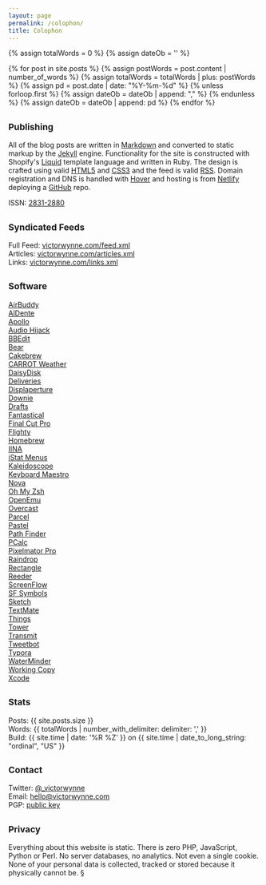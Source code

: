 ```yaml
---
layout: page
permalink: /colophon/
title: Colophon
---
```


{% assign totalWords = 0 %}
{% assign dateOb = '' %}

{% for post in site.posts %}
	{% assign postWords = post.content | number_of_words %}
	{% assign totalWords = totalWords | plus:  postWords %}
	{% assign pd = post.date | date: "%Y-%m-%d" %}
	{% unless forloop.first %}
		{% assign dateOb = dateOb | append: "," %}
	{% endunless %}
	{% assign dateOb = dateOb | append: pd %}
{% endfor %}

## <small>Publishing</small>

All of the blog posts are written in [Markdown](https://daringfireball.net/projects/markdown/) and converted to static markup by the [Jekyll](https://jekyllrb.com) engine. Functionality for the site is constructed with Shopify's [Liquid](https://shopify.github.io/liquid/) template language and written in Ruby. The design is crafted using valid [HTML5](https://validator.w3.org/nu/?doc=https%3A%2F%2Fvictorwynne.com%2F) and [CSS3](https://jigsaw.w3.org/css-validator/validator?uri=https%3A%2F%2Fvictorwynne.com&profile=css3svg&usermedium=all&warning=0&vextwarning=) and the feed is valid [RSS](https://validator.w3.org/feed/check.cgi?url=https%3A%2F%2Fvictorwynne.com%2Ffeed.xml). Domain registration and DNS is handled with [Hover](https://hover.com/) and hosting is from [Netlify](https://www.netlify.com) deploying a [GitHub](https://www.github.com/victorwynne/victorwynne/) repo.

ISSN: [2831-2880](https://portal.issn.org/resource/ISSN/2831-2880)<br>

## <small>Syndicated Feeds</small>

Full Feed: [victorwynne.com/feed.xml](https://victorwynne.com/feed.xml)<br>
Articles: [victorwynne.com/articles.xml](https://victorwynne.com/articles.xml)<br>
Links: [victorwynne.com/links.xml](https://victorwynne.com/links.xml)

## <small>Software</small>

[AirBuddy](https://v2.airbuddy.app)<br>
[AlDente](https://apphousekitchen.com)<br>
[Apollo](https://apolloapp.io)<br>
[Audio Hijack](https://rogueamoeba.com/audiohijack)<br>
[BBEdit](https://www.barebones.com/products/bbedit)<br>
[Bear](https://bear.app)<br>
[Cakebrew](https://www.cakebrew.com)<br>
[CARROT Weather](https://www.meetcarrot.com/weather)<br>
[DaisyDisk](https://daisydiskapp.com)<br>
[Deliveries](https://deliveries.app/en.html)<br>
[Displaperture](https://manytricks.com/displaperture)<br>
[Downie](https://software.charliemonroe.net/downie)<br>
[Drafts](https://getdrafts.com/)<br>
[Fantastical](https://flexibits.com/fantastical)<br>
[Final Cut Pro](https://www.apple.com/final-cut-pro/)<br>
[Flighty](https://www.flightyapp.com)<br>
[Homebrew](https://brew.sh)<br>
[IINA](https://iina.io)<br>
[iStat Menus](https://bjango.com/mac/istatmenus)<br>
[Kaleidoscope](https://kaleidoscope.app)<br>
[Keyboard Maestro](https://www.keyboardmaestro.com/main/)<br>
[Nova](https://nova.app)<br>
[Oh My Zsh](https://ohmyz.sh)<br>
[OpenEmu](https://openemu.org)<br>
[Overcast](https://overcast.fm)<br>
[Parcel](https://parcelapp.net)<br>
[Pastel](https://www.highcaffeinecontent.com/blog/20200610-Pastel)<br>
[Path Finder](https://www.cocoatech.io)<br>
[PCalc](https://www.pcalc.com/mac)<br>
[Pixelmator Pro](https://www.pixelmator.com/pro)<br>
[Raindrop](https://raindrop.io)<br>
[Rectangle](https://rectangleapp.com)<br>
[Reeder](https://reederapp.com)<br>
[ScreenFlow](https://www.telestream.net/screenflow/overview.htm)<br>
[SF Symbols](https://developer.apple.com/sf-symbols)<br>
[Sketch](https://www.sketch.com)<br>
[TextMate](https://macromates.com)<br>
[Things](https://culturedcode.com/things/)<br>
[Tower](https://www.git-tower.com/mac)<br>
[Transmit](https://panic.com/transmit)<br>
[Tweetbot](https://tapbots.com/tweetbot/mac)<br>
[Typora](https://typora.io)<br>
[WaterMinder](https://waterminder.com)<br>
[Working Copy](https://workingcopyapp.com)<br>
[Xcode](https://developer.apple.com/xcode)

## <small>Stats</small>

Posts: {{ site.posts.size }}<br>
Words: {{ totalWords | number_with_delimiter: delimiter: ',' }}<br>
Build: {{ site.time | date: '%R %Z' }} on {{ site.time | date_to_long_string: "ordinal", "US" }}

## <small>Contact</small>

Twitter: [@_victorwynne](https://twitter.com/_victorwynne/)<br>
Email: <a href="mailto:hello@victorwynne.com">hello@victorwynne.com</a><br>
PGP: [public key](https://victorwynne.com/key.txt)

## <small>Privacy</small>

Everything about this website is static. There is zero PHP, JavaScript, Python or Perl. No server databases, no analytics. Not even a single cookie. None of your personal data is collected, tracked or stored because it physically cannot be. §
<br><br>
